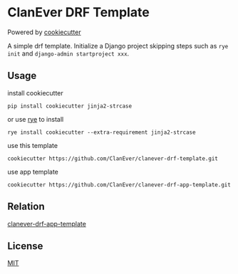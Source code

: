 # ClanEver DRF Template

Powered by [cookiecutter](https://github.com/cookiecutter/cookiecutter)

A simple drf template. Initialize a Django project skipping steps such as `rye init` and `django-admin startproject xxx`.

## Usage

install cookiecutter
```shell
pip install cookiecutter jinja2-strcase
```

or use [rye](https://github.com/mitsuhiko/rye) to install
```shell
rye install cookiecutter --extra-requirement jinja2-strcase
```

use this template
```shell
cookiecutter https://github.com/ClanEver/clanever-drf-template.git
```

use app template
```shell
cookiecutter https://github.com/ClanEver/clanever-drf-app-template.git
```

## Relation

[clanever-drf-app-template](https://github.com/ClanEver/clanever-drf-app-template/)

## License

[MIT](./LICENSE)
